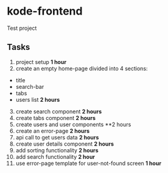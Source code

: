 # kode-frontend
Test project

## Tasks
1. project setup
  **1 hour**
2. create an empty home-page divided into 4 sections:
- title
- search-bar
- tabs
- users list
  **2 hours**
3. create search component
  **2 hours**
4. create tabs component
  **2 hours**
5. create users and user components
  **2 hours
6. create an error-page
  **2 hours**
7. api call to get users data
  **2 hours**
8. create user details component
  **2 hours**
9. add sorting functionality
  **2 hours**
10. add search functionality
  **2 hour**
11. use error-page template for user-not-found screen
  **1 hour**